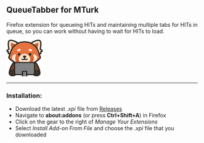 QueueTabber for MTurk
----------------------

Firefox extension for queueing HITs and maintaining multiple tabs for HITs in queue, so you can work without having to wait for HITs to load.

![Image](./icons/icon-enabled-96.png)

--------------------------

### Installation:

- Download the latest *.xpi* file from [Releases](https://github.com/evive82/queue-tabber/releases)
- Navigate to **about:addons** (or press **Ctrl+Shift+A**) in Firefox
- Click on the gear to the right of *Manage Your Extensions*
- Select *Install Add-on From File* and choose the *.xpi* file that you downloaded
